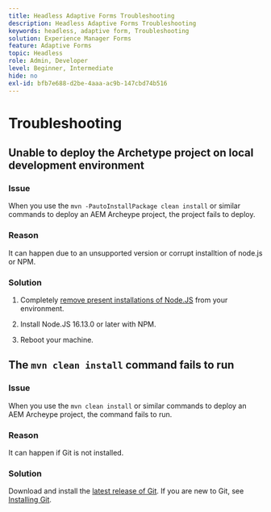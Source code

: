 ```yaml
---
title: Headless Adaptive Forms Troubleshooting
description: Headless Adaptive Forms Troubleshooting
keywords: headless, adaptive form, Troubleshooting
solution: Experience Manager Forms
feature: Adaptive Forms
topic: Headless
role: Admin, Developer
level: Beginner, Intermediate
hide: no
exl-id: bfb7e688-d2be-4aaa-ac9b-147cbd74b516
---
```

# Troubleshooting 

## Unable to deploy the Archetype project on local development environment 

### Issue

When you use the `mvn -PautoInstallPackage clean install` or similar commands to deploy an AEM Archeype project, the project fails to deploy.

### Reason 

It can happen due to an unsupported version or corrupt installtion of node.js or NPM.

### Solution

1.  Completely [remove present installations of Node.JS](https://khushwantsehgal.wordpress.com/2022/06/28/how-to-remove-node-js-completely-from-windows-10/) from your environment.

1.  Install Node.JS 16.13.0 or later with NPM.

1.  Reboot your machine.


## The `mvn clean install` command fails to run

### Issue

When you use the `mvn clean install` or similar commands to deploy an AEM Archeype project, the command fails to run.

### Reason

It can happen if Git is not installed.

### Solution

Download and install the [latest release of Git](https://git-scm.com/downloads). If you are new to Git, see [Installing Git](https://git-scm.com/book/en/v2/Getting-Started-Installing-Git).
